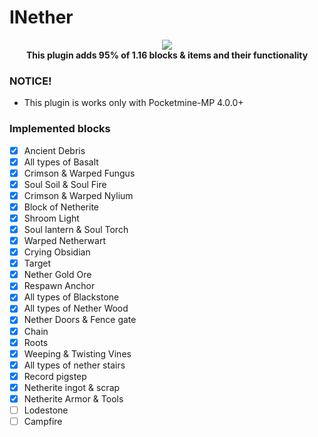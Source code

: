# INether

<p align="center">
	<a href="https://vk.com/m.play2018"><img src="https://github.com/ipad54/INether/blob/a7e3458c993aa8918fd70662801c849c14371f6d/image.png"></img></a><br>
	<b>This plugin adds 95% of 1.16 blocks & items and their functionality</b>
</p>

### NOTICE!

- This plugin is works only with Pocketmine-MP 4.0.0+ 

### Implemented blocks
- [X] Ancient Debris
- [X] All types of Basalt
- [X] Crimson & Warped Fungus
- [X] Soul Soil & Soul Fire
- [X] Crimson & Warped Nylium
- [X] Block of Netherite
- [X] Shroom Light
- [X] Soul lantern & Soul Torch
- [X] Warped Netherwart
- [X] Crying Obsidian
- [X] Target
- [X] Nether Gold Ore
- [X] Respawn Anchor
- [X] All types of Blackstone
- [X] All types of Nether Wood
- [X] Nether Doors & Fence gate
- [X] Chain
- [X] Roots
- [X] Weeping & Twisting Vines
- [X] All types of nether stairs
- [X] Record pigstep
- [X] Netherite ingot & scrap
- [X] Netherite Armor & Tools
- [ ] Lodestone
- [ ] Campfire
